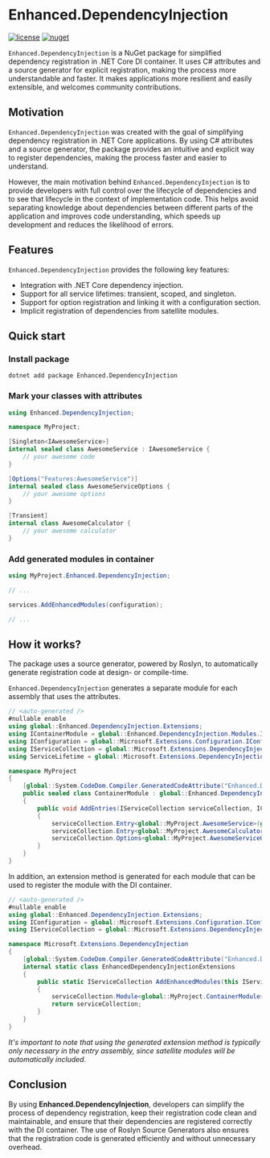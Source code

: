 # Enhanced.DependencyInjection 

[![license](https://flat.badgen.net/github/license/duskembayev/Enhanced.DependencyInjection)](LICENSE)
[![nuget](https://flat.badgen.net/nuget/v/Enhanced.DependencyInjection?icon=nuget)](https://www.nuget.org/packages/Enhanced.DependencyInjection)

`Enhanced.DependencyInjection` is a NuGet package for simplified dependency registration in .NET Core DI container. It uses C# attributes and a source generator for explicit registration, making the process more understandable and faster. It makes applications more resilient and easily extensible, and welcomes community contributions.

## Motivation

`Enhanced.DependencyInjection` was created with the goal of simplifying dependency registration in .NET Core applications. By using C# attributes and a source generator, the package provides an intuitive and explicit way to register dependencies, making the process faster and easier to understand.

However, the main motivation behind `Enhanced.DependencyInjection` is to provide developers with full control over the lifecycle of dependencies and to see that lifecycle in the context of implementation code. This helps avoid separating knowledge about dependencies between different parts of the application and improves code understanding, which speeds up development and reduces the likelihood of errors.

## Features
`Enhanced.DependencyInjection` provides the following key features:

- Integration with .NET Core dependency injection.
- Support for all service lifetimes: transient, scoped, and singleton.
- Support for option registration and linking it with a configuration section.
- Implicit registration of dependencies from satellite modules.

## Quick start

### Install package
```shell
dotnet add package Enhanced.DependencyInjection
```

### Mark your classes with attributes
```csharp
using Enhanced.DependencyInjection;

namespace MyProject;

[Singleton<IAwesomeService>]
internal sealed class AwesomeService : IAwesomeService {
    // your awesome code
}

[Options("Features:AwesomeService")]
internal sealed class AwesomeServiceOptions {
    // your awesome options
}

[Transient]
internal class AwesomeCalculator {
    // your awesome calculator
}
```

### Add generated modules in container
```csharp
using MyProject.Enhanced.DependencyInjection;

// ... 

services.AddEnhancedModules(configuration);

// ...
```

## How it works?

The package uses a source generator, powered by Roslyn, to automatically generate registration code at design- or compile-time.

`Enhanced.DependencyInjection` generates a separate module for each assembly that uses the attributes.

```csharp
// <auto-generated />
#nullable enable
using global::Enhanced.DependencyInjection.Extensions;
using IContainerModule = global::Enhanced.DependencyInjection.Modules.IContainerModule;
using IConfiguration = global::Microsoft.Extensions.Configuration.IConfiguration;
using IServiceCollection = global::Microsoft.Extensions.DependencyInjection.IServiceCollection;
using ServiceLifetime = global::Microsoft.Extensions.DependencyInjection.ServiceLifetime;

namespace MyProject
{
    [global::System.CodeDom.Compiler.GeneratedCodeAttribute("Enhanced.DependencyInjection.CodeGeneration", "1.3.0")]
    public sealed class ContainerModule : global::Enhanced.DependencyInjection.Modules.IContainerModule
    {
        public void AddEntries(IServiceCollection serviceCollection, IConfiguration? configuration)
        {
            serviceCollection.Entry<global::MyProject.AwesomeService>(global::Microsoft.Extensions.DependencyInjection.ServiceLifetime.Singleton, typeof(global::MyProject.IAwesomeService));
            serviceCollection.Entry<global::MyProject.AwesomeCalculator>(global::Microsoft.Extensions.DependencyInjection.ServiceLifetime.Transient);
            serviceCollection.Options<global::MyProject.AwesomeServiceOptions>(configuration.GetSection("Features:AwesomeService"));
        }
    }
}

```

In addition, an extension method is generated for each module that can be used to register the module with the DI container.

```csharp
// <auto-generated />
#nullable enable
using global::Enhanced.DependencyInjection.Extensions;
using IConfiguration = global::Microsoft.Extensions.Configuration.IConfiguration;
using IServiceCollection = global::Microsoft.Extensions.DependencyInjection.IServiceCollection;

namespace Microsoft.Extensions.DependencyInjection
{
    [global::System.CodeDom.Compiler.GeneratedCodeAttribute("Enhanced.DependencyInjection.CodeGeneration", "1.3.0")]
    internal static class EnhancedDependencyInjectionExtensions
    {
        public static IServiceCollection AddEnhancedModules(this IServiceCollection serviceCollection, IConfiguration? configuration)
        {
            serviceCollection.Module<global::MyProject.ContainerModule>(configuration);
            return serviceCollection;
        }
    }
}
```

*It's important to note that using the generated extension method is typically only necessary in the entry assembly, since satellite modules will be automatically included.*

## Conclusion
By using **Enhanced.DependencyInjection**, developers can simplify the process of dependency registration, keep their registration code clean and maintainable, and ensure that their dependencies are registered correctly with the DI container. The use of Roslyn Source Generators also ensures that the registration code is generated efficiently and without unnecessary overhead.
